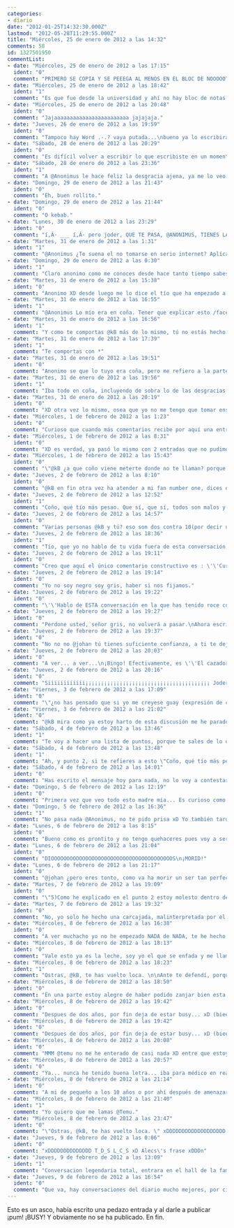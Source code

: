```yaml
---
categories:
- diario
date: "2012-01-25T14:32:30.000Z"
lastmod: "2012-05-28T11:29:55.000Z"
title: "Miércoles, 25 de enero de 2012 a las 14:32"
comments: 58
id: 1327501950
commentList:
- date: "Miércoles, 25 de enero de 2012 a las 17:15"
  ident: "0"
  comment: "PRIMERO SE COPIA Y SE PEEEGA AL MENOS EN EL BLOC DE NOOOOOTAS QUE POR MUCHO QUE SE DICE NI CAAAASO -_-\'\'\nxDD te acompaño en el sentimiento... sienta fatal u__u"
- date: "Miércoles, 25 de enero de 2012 a las 18:42"
  ident: "1"
  comment: "Es que fue desde la universidad y ahí no hay bloc de notas ni nada, ni si quiera sé cómo va ese sistema operativo. Es horribleeeeeee."
- date: "Miércoles, 25 de enero de 2012 a las 20:48"
  ident: "0"
  comment: "Jajaaaaaaaaaaaaaaaaaaaaaaaa jajajaja."
- date: "Jueves, 26 de enero de 2012 a las 19:59"
  ident: "0"
  comment: "Tampoco hay Word .-.? vaya putada...\nbueno ya lo escribirás otro dia no? ;D"
- date: "Sábado, 28 de enero de 2012 a las 20:29"
  ident: "0"
  comment: "Es difícil volver a escribir lo que escribiste en un momento de inspiración. Es como si se perdiese algo. Me ha pasado eso de escribir una entrada y que por estupidez propia o por un fallo ajeno a mí se borrase."
- date: "Sábado, 28 de enero de 2012 a las 23:36"
  ident: "1"
  comment: "A @Anonimus le hace feliz la desgracia ajena, ya me lo veo visionando las noticias y riendo cada vez que sale un niño muriendo de hambre o cada vez que se anuncia un asesinato, robo... Joder, y con la crisis se estará poniendo las botas.\n\n@Kb No creo, la verdad.\n\n@Johan Qué se le va a hacer, os quedáis sin una clase magistral acerca de...ahhhh. Secreto."
- date: "Domingo, 29 de enero de 2012 a las 21:43"
  ident: "0"
  comment: "Eh, buen rollito."
- date: "Domingo, 29 de enero de 2012 a las 21:44"
  ident: "0"
  comment: "O kebab."
- date: "Lunes, 30 de enero de 2012 a las 23:29"
  ident: "0"
  comment: "í‚Â· ___ í‚Â· pero joder, QUE TE PASA, @ANONIMUS, TIENES LA MENOPAUSIA O QUE?!?!\nxDDDDDDDDDDDDDD es sobrenatural"
- date: "Martes, 31 de enero de 2012 a las 1:31"
  ident: "1"
  comment: "@Anonimus ¿Te suena el no tomarse en serio internet? Aplícatelo. Me aburre la gente que se comporta como tú, demasiado predecible y aburrida.\n\n@kB Nah, déjalo, si es peor para él. Cuántos disgutos se llevará al cabo del día..."
- date: "Domingo, 29 de enero de 2012 a las 0:30"
  ident: "1"
  comment: "Claro anonimo como me conoces desde hace tanto tiempo sabes a la perfección lo que hago fuera de mi ordenador y también sabes que mi vida es tan chupi que me descojono de todo lo que hay en el mundo, como nbo tengo sentimientos y odio a todo el mundo ¿no?... me he reído porque entradas así he visto como 4, a ver si aprendeís primero escribes luego copias y por último publicas"
- date: "Martes, 31 de enero de 2012 a las 15:38"
  ident: "0"
  comment: "Anonimo XD desde luego me lo dice el tío que ha empezado a juzgarme por un \'\'ja ja\'\' que ni tan siquiera sabía por cuál motivo era, aplícate el cuento.\n\n@kB ¿que coño te pasa conmigo? esto ya es obsesión, cada vez que puedes me hechas por cara algún fallo(a tu parecer) que tengo, desde luego tú me hablas de sobrenatural, pero tu obsesión conmigo no tiene limites, porque ¿a que coño viene meterte donde no te llaman?  porque esta vez ni tan siquiera te he nombrado,pasa de mi, si quieres un autógrafo me das tu e-mail y te lo envió o un pelo mío para que te puedas desahogar con él y me dejas un poco en paz."
- date: "Martes, 31 de enero de 2012 a las 16:55"
  ident: "1"
  comment: "@Anonimus Lo mío era en coña. Tener que explicar esto /facepalm."
- date: "Martes, 31 de enero de 2012 a las 16:56"
  ident: "1"
  comment: "Y como te comportas @kB más de lo mismo, tú no estás hecho para interactuar por internet. Y en persona ni zorra, pero como seas igual que por aquí...telita."
- date: "Martes, 31 de enero de 2012 a las 17:39"
  ident: "1"
  comment: "Te comportas con *"
- date: "Martes, 31 de enero de 2012 a las 19:51"
  ident: "0"
  comment: "Anonimo se que lo tuyo era coña, pero me refiero a la parte en la que dices que me alegro de las desgracias ajenas, lo demás supongo que lo decías con sarcasmo, pero me dices que no me tome en serio en internet y tú me juzgas por un comentario sin ni siquiera saber bien de que iba.\n\nPor cierto tú no sabes de la misa a la mitad porque me comporto así con @kB cada persona reacciona de distintas maneras, pero si tu estuvieses en su punto de mira y que a cada \'\'fallo\'\' que tuvieses te lo reprochase o que 1 de 7 frases suyas(por decir un número) vaya dirigida a ti y no precisamente con cariño pues ya veríamos como reaccionarías tú, desde luego parece que hayas venido aquí de ilustrado resaltando mis errores cuando el primero que tiene errores y gordos eres tú, que hablas sin saber y tienes una hipocresía que no se como no te hace engordar 3 kilos.\n\nMe acabo de dar cuenta \'\' tú no estás hecho para interactuar por internet\'\' anda que otra vez hablas sin saber aquí me puedo comportar de un modo y en otra página de otro, otra vez \'\'bocachanclada\'\' al canto."
- date: "Martes, 31 de enero de 2012 a las 19:56"
  ident: "1"
  comment: "Iba todo en coña, incluyendo de sobra lo de las desgracias /facepalm. Yo lo único que digo, es que si te tomas internet en serio, mal vas. Cosa tuya es, hamijo.\n\n¿Cómo reacciono yo? Pues me da igual, básicamente. Ni si quiera la conozco en persona, ¿por qué iba a importarme que me haga bromas pesadas o estúpidas? Me la suda, no me lo tomo en serio, ya le haría yo bromas a ella.\n\nNo entiendo qué hablas de hipocresía, te digo que si te tomas esto en serio, no estás hecho para interaccionar por internet, y así es. A mí me la rempampinfla que en otra página te comportes de otra forma, yo te veo en esta, me importa bien poco tu vida fuera de aquí, oye, yo hablo por lo que veo. Y si aquí te comportas así, en otro sitio posiblemente serás igual. Pero bueno, cada loco con su tema, hale, sigue echando bilis. Adiós amiguete."
- date: "Martes, 31 de enero de 2012 a las 20:19"
  ident: "0"
  comment: "XD otra vez lo mismo, osea que yo no me tengo que tomar enserio lo que pase en internet, pero eso sí como no entendido tu sarcasmo soy el malo, porque al no tomármelo enserio lo he entendido mal, por un lado si me lo tomo enserio mal, por otro si no me lo tomo también porque no presto atención a tu mensaje y no pillo tu a mi parecer invisible sarcasmo, básicamente te iba a seguir contestando a tus difamaciones y argumentos sin base, pero visto que en  tu cabeza tú eres el mejor y te contradices aunque no lo quieras admitir pues por mi parte está zanjado haya tú con tus problemas aunque no los quieras ver, no te molestes ni en contestas aunque seguramente no lo ibas ha hacer.\nUna última cosa que me ha llamado la atención \'\'No entiendo qué hablas de hipocresía\'\' dices que no eres hipócrita y por lo visto no afirmas sin saber si no que afirmas con lo que ves en esta y luego dices \'\'no estás hecho para interaccionar por internet, Y ASí ES\'\' otra vez como las anteriores hablas sin saber y que conste que a los hechos me he remitido y que yo Sí he comentado de lo que he visto sobre ti y no de lo que pensaba."
- date: "Miércoles, 1 de febrero de 2012 a las 1:23"
  ident: "0"
  comment: "Curioso que cuando más comentarios recibe por aquí una entrada sea por aquello que no hemos podido leer... xDDD"
- date: "Miércoles, 1 de febrero de 2012 a las 8:31"
  ident: "0"
  comment: "XD es verdad, ya pasó lo mismo con 2 entradas que no pudimos leer y se comentaron muchísimo en especial la entrada espejo como le dijeron a @johan."
- date: "Miércoles, 1 de febrero de 2012 a las 15:43"
  ident: "0"
  comment: "\"@kB ¿a que coño viene meterte donde no te llaman? porque esta vez ni tan siquiera te he nombrado,pasa de mi, si quieres un autógrafo me das tu e-mail y te lo envió o un pelo mío para que te puedas desahogar con él y me dejas un poco en paz.\" xDDDDDDDDDDDDDDD\nlo del autografo ha sido la ostia, en serio, y lo del pelo más (luego dice que no se lo tiene creído) xDDDDDD \n@Anonimo, tu si lo pillas, es que a este no le han enseñado lo que significa \"broma\"\nP.D.: Por cierto, @Anonimus, no tiene nada que ver con ninguna obsesión (no eres tan guay como crees ;) ) es que ya que viendo que te enfadas con cualquier gilipollez, he dicho \"bueno, a ver que contesta a esto, asi me rio un rato\", ya está! xDDD y tu vas y picas... supongo que esa será la vida normal para las viejas arpías como tu .-. xD\nY vaya parrafadas os habeis montado madre mia xDD"
- date: "Jueves, 2 de febrero de 2012 a las 8:10"
  ident: "0"
  comment: "@kB en fin otra vez ha atender a mi fan number one, dices que no soy una obsesión para ti, pero en tu cabeza ya me creas vidas imaginarias donde por lo que he entendido \'\'soy una vieja arpía\'\' SI SE QUE ESO ES SARCASMO o un tío que se cree guay aunque viniendo de ti no se si tú misma te lo crees o es sarcasmo, me planteo muy enserio eso del autógrafo y el pelo a ver si me dejas en paz una o dos semanitas, no cuesta tanto pasar de mi una o dos semanas ¿no has pensado que si yo me creyese guay (expresión de crío de 15 años) sería por la atención que me prestas? Porque enserio luego tú si que irás de guay y de pasodetodo pero cada vez que te digo algo te picas mas que un martillo(chiste malo) no me enfado por cualquier gilipollez me \'\'enfado\'\' por tú gilipollez, esque se nota ya desde hace mucho tiempo que soy tu distracción en chevismo entras y dices \'\'bueno voy a ver como se pica anonimus\'\' y luego así tienes un motivo para entrar, en fin piensatelo bien pero esto podría acrecentar mi según tú gran ego, pero en verdad es que me distrae hablar contigo y ya eres tan importante para mi como mi @temu.\n\nPor cierto \'\'viendo que te enfadas con cualquier gilipollez, he dicho \"bueno, a ver que contesta a esto, asi me rio un rato\"\'\' esto ya lo sabía yo desde hace tiempo casi cuando nos conocimos me lo supuse y si te he parecido enfado DE VERDAD que no me has visto enfadado porque simplemente no me verías ni contestarte, pero otra vez tu ego te hace creer que eres de lo mas en chevismo y nos tienes calaos a casi tos."
- date: "Jueves, 2 de febrero de 2012 a las 12:52"
  ident: "1"
  comment: "Coño, qué tío más pesao. Que sí, que sí, todos son malos y tú el mejor.\nDeberías replantearte que si varias personas han tenido algún roce contigo y solo contigo (con nadie más), eres tú el que tiene el problema, no ellas. Ellas coinciden en algo."
- date: "Jueves, 2 de febrero de 2012 a las 14:57"
  ident: "0"
  comment: "Varias personas @kB y tú? eso son dos contra 10(por decir un número) personas con las que he podido hablar en chevismo las demás personas en internet con las que he discutido suelen tener fama de trolls o de bulleros, además según tú estúpida lógica tú eres el malo porque en internet me llevo bien con unas 50 personas(otra vez por decir un número) fuera de internet con unas 150 y solo aquí con 2, ergo según tú lógica eres el malo ;).\nY por cierto seguramente tengas cosas mejores que hacer que discutir conmigo, como solucionar tus problemas, que resaltar los míos, por lo visto muy mierdosa(ya que tú me juzgas yo te juzgo) tiene que ser tu vida para venir aquí a resaltar mi errores y a juzgarme como si no tuvieses, antes de ver los errores de los demás arregla los tuyos que es muy fácil venir aquí y  juzgarme, pero yo podría hacer lo mismo contigo lo único esque yo tengo un poco de lo que en mi pueblo se llama respeto, si me lo faltan pues falto, pero pocas veces me verás joder a alguien a mi primero y por favor no os molestéis en seguir contestándome, te digo lo mismo que @kB si quieres un autógrafo o un pelo me lo dices o si estás estresado te haces un paja pero dejadme en paz un poquito que esto empezó por un puto \'\'ja ja\'\' madre mía que vida mas triste tenéis que tener para sacar esto de una carcajada."
- date: "Jueves, 2 de febrero de 2012 a las 18:36"
  ident: "1"
  comment: "Tío, que yo no hablo de tu vida fuera de esta conversación. Hablo de ESTA conversación en la que has tenido roce con dos personas. Joder, hay que explicarlo todo. Ya te contestaré a todo lo que dices, pero mañana o pasado, que tengo que estudiar."
- date: "Jueves, 2 de febrero de 2012 a las 19:11"
  ident: "0"
  comment: "Creo que aquí el único comentario constructivo es : \'\'Curioso que cuando más comentarios recibe por aquí una entrada sea por aquello que no hemos podido leer... xDDD\'\' Los demás... bah, paso de vuestro rollos, negras."
- date: "Jueves, 2 de febrero de 2012 a las 19:14"
  ident: "0"
  comment: "Yo no soy negro soy gris, haber si nos fijamos."
- date: "Jueves, 2 de febrero de 2012 a las 19:22"
  ident: "0"
  comment: "\'\'Hablo de ESTA conversación en la que has tenido roce con dos personas.\'\'\nSe nota que necesitas apoyar a @kB porque también va en mi \'\'contra\'\' porque si fueses mas listo verías por el motivo en el que ha empezado el roce con @kB pero como parece que ves lo que te interesa te refrescaré la memoria: pero joder, QUE TE PASA, @ANONIMUS, TIENES LA MENOPAUSIA O QUE?!. Dime tú a que viene esto cuando el primero que se había empezado ha hacer paranoias con tu no muy notable sarcasmo(para mi un excusa lo del sarcasm)  y luego viene ella ha meterse en la conversación pero esque luego ella misma admite: es que ya que viendo que te enfadas con cualquier gilipollez, he dicho \"bueno, a ver que contesta a esto, asi me rio un rato\". es decir que ella había venido con ganas de joderme, pero que si que lo que tú digas que eres muy mayor y muy guay y el mas mejor y SIEMPRE tienes la razón y eres superior a mi porque porque me juzgas sin saber, porque como diría guardiola eres el puto amo."
- date: "Jueves, 2 de febrero de 2012 a las 19:27"
  ident: "0"
  comment: "Perdone usted, señor gris, no volverá a pasar.\nAhora escribiendo lo de \'\'señor gris\'\' me he acordado de una película, a ver si alguien adivina cual es..."
- date: "Jueves, 2 de febrero de 2012 a las 19:37"
  ident: "0"
  comment: "No no no @johan tú tienes suficiente confianza, a ti te dejo que me llames señorito gris entre colegas.\nSobre la película digo el cazador de sueños."
- date: "Jueves, 2 de febrero de 2012 a las 20:03"
  ident: "0"
  comment: "A ver... a ver...\n¡Bingo! Efectivamente, es \'\'El cazador de zzueños\'\'."
- date: "Jueves, 2 de febrero de 2012 a las 20:16"
  ident: "0"
  comment: "Siiiiiiiiiiii¡¡¡¡¡¡¡¡¡¡¡¡¡¡¡¡¡¡¡¡¡¡¡¡¡¡¡¡¡¡¡¡¡¡¡¡¡¡¡¡ Joder que emocionado, esto se lo quiero agradecer a mi enorme ego que me dio ánimos todo el tiempo :D"
- date: "Viernes, 3 de febrero de 2012 a las 17:09"
  ident: "0"
  comment: "\"¿no has pensado que si yo me creyese guay (expresión de crío de 15 años) sería por la atención que me prestas?\" pues hijo mio, que poquita personalidad para que se te suba el ego ese de mierda que tienes con 4 chorradas que te digan para tomarte el pelo... \ny mira no tengo 15, tengo 16, pero voy a decir \"guay\" hasta que tenga 80 años incluso, porque la edad se lleva dentro, y me conviene más ser joven por siempre que una vieja arpía prematura como tu, con 20 y algo años que tendrás, que mira que manera de cabrearte como un niño retrasado por cualquier gilipollez tienes... no me imagino lo estresante que tiene que ser tu vida... pobrecillo...\ny hala, que te den por culo, y fijate, esta vez si lo digo de mal rollo xD\n\"Se nota que necesitas apoyar a @kB porque también va en mi \'\'contra\'\' porque si fueses mas listo verías por el motivo en el que ha empezado el roce con @kB\" \nAnónimo, sabes por que empezó \"el roce\"? (o por qué se lo inventó...) porque cuando hablamos una vez estaba yo bromeando todo el tiempo, y le dije \"vete a tomar por culo! xD\" para despedirme. Y se lo tomó maaaal :( le hirió los sentimientos...\nte das cuenta de la madurez de este tio? anda deja de discutir con el que el tiempo es oro y este tio una mierda... yo que tu, que al menos se ve que tienes logica, le dejaria a su aire ya, no tiene solucion, un psiquiatrico tal vez... porque vaya regalito para la sociedad..."
- date: "Viernes, 3 de febrero de 2012 a las 21:02"
  ident: "0"
  comment: "@kB mira como ya estoy harto de esta discusión me he parado de leer tu comentario hasta la parte de:  con 20 y algo años que tendrás. XDDDDDDD y mas D si esto lo lee @chevi se descojona de ti pero bonito, de verdad me alaga muchísimo que me des esa edad, en fin has demostrado a ojos de al menos @chevi que sabe mi edad lo mucho que crees conocerme, por cierto antes de darle al publicar he leído sin querer \'\' porque vaya regalito para la sociedad\'\' otra vez me descojono pero muy muy muy enserio me río mucho, no me imagino a mis amigos leyendo esto y descojonandose de ti(aunque no se lo voy a enseñar porque es una tontería), 20 años, ya me gustaría, en fin que bien me conoces, antes de decir porque no leo tú conversación es por el mero hecho de que aunque estáis obsesionados con que solo me juzgáis por esta conversación, ya me metéis fuera de internet de amargado hasta \'\'regalito para la sociedad\'\' y os inventaís mi edad a mas no poder, pero bueno ya te lo dije una vez no hay peor ciego que el que no quiere ver, tú eres la que estas equivocada, pero dentro de tú cabeza eres la puta ama y yo soy un flipao, amargao, chaval que va de guay y no se que mas, ya me he cansado de tu hipocresía, me despido diciéndote que eres LA PUTA AMA Y LA MEJOR, SIEMPRE TIENES LA RAZÓN MULTIPLICADA POR 2 Y ERES TAN HUMILDE QUE NEGARíS ESTO."
- date: "Sábado, 4 de febrero de 2012 a las 13:46"
  ident: "1"
  comment: "Te voy a hacer una lista de puntos, porque te sales de lo que se te dice y te vas por las ramas, así que, opto por esto:\n1. Mi comentario primero sobre lo de tu alegría por desgracias ajenas era una coña, sarcasmo (aún sin intención de burla), llámalo como quieras. No disimulo nada, si me apeteciese decirte gilipollas o estúpido te lo diría directamente. Sin más.\n\n2. No te he llamado ni malo ni bueno. Te he dicho que si te tomas tan en serio internet como has mostrado aquí, no estás hecho para internet ya que está lleno de gente que actúa con sarcasmos, ironías o dice gilipolleces que si te tomas al pie de la letra, te harán cabrearte.\n\n3. No he difamado ni he dicho nada sin una base, tampoco me creo mejor que nadie. Soy como soy, y a quien se ofende o apiada le digo \"júzgate a ti mismo\".\n\n4. No me he contradicho, he seguido lo que decía. Soy hipócrita como todas las personas, pero no en esta ocasión. Si eres como aquí siempre: NO ESTíS HECHO PARA RELACIONARTE POR INTERNET,me remito al punto 2.\n\n5. Que te enfadas por cualquier tontería es algo bastante visible, lo mismo no te enfadas y te estas descojonando haciéndote el enfadado, pero que vamos, varias veces has puesto que estabas molesto.\n\n6. Yo no me uno a @kB en lo de los problemas porque ella opine en parte como yo. Me uno en la parte de que te picas por tonterías que dice. Y personas que hablan así hay muchas en internet, y en la vida real también.\n\n7. Ya he dicho que no te he juzgado, he hecho una puta broma y te has puesto como un basilisco.\n\n8. Tratas de juzgarme a mí pero, a diferencia de mí, tú dices las cosas con cabreo y mala leche, y a diferencia de ti, yo no me cabreo: me da igual.\n\n9. @kB en mi opinión se equivoca al juzgarte como una mierda por haber hablado contigo alguna vez. Pero también entiendo el como se puede acabar fácilmente hasta la coronilla de ti, si es que siempre eres como has sido en esta conversación. Y más si eres una persona bromista y que te gusta decir idioteces o usar el sarcasmo.\n\n10. Si tienes muchos más de 20 años...nadie lo hubiera dicho. Por esta conversación pareces tener como 14 o 15 a lo sumo. \n\n11. Otra vez diciendo que me invento YO tu edad, cuando yo aún no había dicho NADA de ella.\n\n12. Gritar no te da la razón (mayúsculas).\n\nY de momento, es todo. A versi no te vas por las ramas y contestas a los puntos, si te apetece y tal."
- date: "Sábado, 4 de febrero de 2012 a las 13:48"
  ident: "1"
  comment: "Ah, y punto 2, si te refieres a esto \"Coño, qué tío más pesao. Que sí, que sí, todos son malos y tú el mejor.\", venía a decir básicamente: Sí, lo que tú digas.\nYa que tratabas de ponernos como malos con lo que decías. Y no digas que no, porque eso se nota nada más leer xD"
- date: "Sábado, 4 de febrero de 2012 a las 14:01"
  ident: "0"
  comment: "Has escrito el mensaje hoy para nada, no lo voy a contestar hoy porque no me apetece seguir discutiendo, solo te digo ¿quien ha dicho que tenga mas de 20 años? lo mismo si tengo 14 o 15 y quiero ser mayor de edad, se nota que solo te apetece pensar en lo malo sobre mí, por lo demás si eso te contestaré otro día para no trollearte y hacer que hayas escrito para nada, pero vamos que tengo un trabajo de 10 páginas para el lunes y tengo que apresurarme."
- date: "Domingo, 5 de febrero de 2012 a las 12:19"
  ident: "0"
  comment: "Primera vez que veo todo esto madre mia... Es curioso como ciertos malentendidos se suman y van dando lugar a algo cada vez mas grande, y en muchas ocasiones irreversible. Eso y lo que dijo @DaniPhii son para mi las 2 cosas mas utiles/interesantes de la discusion, en la que obviamente no me metere"
- date: "Domingo, 5 de febrero de 2012 a las 16:36"
  ident: "1"
  comment: "No pasa nada @Anonimus, no te pido prisa xD Yo también tardé.\nTú mismo dijiste \"con 20 y algo años que tendrás. XDDDDDDD y mas \" o lo mismo es que no lo entendí bien.\n@Chevi, no hay nada irreversible en este caso, al menos por mi parte, ya que en realidad yo con él no estoy nada molesto. Lo que ocurre es que la conversación ha derivado así por una simple broma quese tomó a mal."
- date: "Lunes, 6 de febrero de 2012 a las 8:15"
  ident: "0"
  comment: "Bueno como es prontito y no tengo quehaceres pues voy a ser totalmente sincero contigo y si tienes razón en algo lo admitiré y así acabamos antes:\n1)Pues mi detector de sarcasmo debe estar mal, pero vamos yo mas que sarcasmo veo eso como una exageración, aunque la base del mensaje la decías enserio diciendo que me alegro con el mal ajeno.\n2)No me he tomado esto muy enserio fuera de la medida de como me lo tomaría si tú y yo estuviésemos discutiendo cara a cara y nos conociésemos, como ya le he dicho a @kB si esto te parece un cabreo no me has visto realmente enfadado, empezaría por no volver ha hablar contigo.\n3) \'\'No he difamado ni he dicho nada sin una base\'\' cierto ahí iba mas por @kB, no pensé que el mensaje fuera dirigido a ti, fail mio. \n4)¿te portas tú igual con tu jefe o profesores a con tus colegas? supongo que no, distinto lugares y personas distintas reacciones, yo no siempre reacciono así y esto no me parece estar cabreado.\n5)Como he explicado en el punto 2 estoy molesto dentro de la medida posible en una discusión por internet, fuera de internet esto me la repamfinfla.\n6)Pues francamente das la sensación opuesta.\n7)XD otra vez con que estoy cabreado, te lo he dicho en el punto 1 no veo el sarcasmo en tu mensaje.\n8)Como te he explicado antes cabreo 0 y si te juzgo es porque tú das la impresión de hacer eso aunque sea con base.\n9)Esto me parece un barato intento de fingir que no estas de lado de @kB segur que si no te lo hubiese dicho, esto ni lo hubieses nombrado, ya lo he dicho varias veces, no soy siempre así y te dejo otra vez el ejemplo del punto 4.\n10)Lo que te dije antes, no hace falta repetirlo.\n11)Eso iba para @kB fail mío otra vez, aunque creo que lo dejé bien claro.\n12)¿alguna vez has debatido-discutido con alguien y te ha resaltado x puntos? eso es lo que hago yo con las mayúsculas igual que mas de la mitad de los usuarios de internet, NO CONFUNDAS ESTO QUE ES HABLAR SIEMPRE ASí, con resaltar, de hecho tu lo has hecho 2 veces en el anterior punto: YO,NADA.Como mucho lo he hecho a @kB porque ella me habla así muchas veces, como en su primer mensaje sobre la menstruación.\nY hasta aquí mi largo y extenso mensaje que sobrepasa el limite aunque @chevi creo recordar que antes había hasta 3000."
- date: "Lunes, 6 de febrero de 2012 a las 21:04"
  ident: "0"
  comment: "DIOOOOOOOOOOOOOOOOOOOOOOOOOOOOOOOOOOOOOOOS\n¡MORID!"
- date: "Lunes, 6 de febrero de 2012 a las 21:17"
  ident: "0"
  comment: "@johan ¿pero eres tonto, como va ha morir un ser tan perfecto como yo? ajjaajajjajaj yo soy inmortal."
- date: "Martes, 7 de febrero de 2012 a las 19:09"
  ident: "0"
  comment: "\"5)Como he explicado en el punto 2 estoy molesto dentro de la medida posible en una discusión por internet, fuera de internet esto me la repamfinfla.\" pero es que la jodida discusion LA HAS EMPEZADO TUUUUUUUUUU!!!! &gt;__________&lt;\n\"9)Esto me parece un barato intento de fingir que no estas de lado de @kB segur que si no te lo hubiese dicho, esto ni lo hubieses nombrado, ya lo he dicho varias veces, no soy siempre así y te dejo otra vez el ejemplo del punto 4.\" por qué tiene que estar de mi lado porque tu lo digas? el tiene su opinion y la explica mencionando tu extraño enfrentamiento continuo conmigo, y hay cosas en las que no esta de acuerdo conmigo, como ya dijo: \"@kB en mi opinión se equivoca al juzgarte como una mierda por haber hablado contigo alguna vez.\" que no es que te llame mierda porque seas una mierda sino porque yo hablo asi, a ver, una mierda mierda no seras, pero una mierda de persona a lo mejor...\n...\nxDDDDDDDDDDDDDDDDDDDDDDDDDDDDDDDDDDDDDDDDDDDDDDDDDDD\nDDDDD= \ny deja de mencionarme, capullo í‚Â¬_í‚Â¬ que yo ya paso de tu rollo"
- date: "Martes, 7 de febrero de 2012 a las 19:32"
  ident: "0"
  comment: "No, yo solo he hecho una carcajada, malinterpretada por el anónimo al igual que al parecer malinterpreté su comentario y a partir de ahí me puse ha discutir con el anónimo por eso, pero la discusión CONTIGO la has empezado tú con tu mensaje de la menstruación, no me explico de verdad lo que tiene que haber en tu cabeza como para que pienses que la he empezado yo, voy a intentar no enrollarme mucho porque no quiero discutir pero: que no es que te llame mierda porque seas una mierda sino porque yo hablo asi, a ver, una mierda mierda no seras, pero una mierda de persona a lo mejor. XDDDDDDDD esque si me me llamas mierda refiriéndote a excremento pues ya tienes un problema al creer que las mierdas escriben y debaten, pero vamos que eso de que eres una mierda de persona alomejor, es como si yo digo que a lo mejor tú eres cocainomana, el anónimo un borracho y yo un nazi odia negros, alomejor soy el rey de españa hay mucho alomejores. Te menciono solo cuando es necesario porque estoy hablando con el anónimo, pero te recuerdo que realmente la discusión la empezaste tú.\n\nAh y un dato si hablas a las personas como tú dices llamándoles mierdas cuando discutes con ellas pues yo no estaré hecho para interactuar por internet, pero tú para discutir con alguien pues mucho menos, que llamarle mierda a alguien que no conoces..."
- date: "Miércoles, 8 de febrero de 2012 a las 16:38"
  ident: "0"
  comment: "A ver muchacho yo no he empezado NADA de NADA, te he hecho un puta broma, el que se ha puesto como una zorra histerica has sido tu, que pasa que todo lo que diga yo tiene que empezar una discusión porque tu lo digas? si te digo \"como te va\" ya lo malinterpretas y te pones a discutir? entonces eres tu el que me esta prejuzgando, no lo has pensado? quien hostias te has creído que eres, tio patético? Y luego te extrañara que bromee con que tienes la menopausia! \nSon BROMAS, tio, BROMAS\nojalá te quedes sin amigos pronto pa que sepas que tienes que cambiar y dejar de ser tan ordinario patético egocéntrico antipático y subnormal\ny a lo mejor ahora pensaras (si es que alguna vez piensas y tienes con que hacerlo) la frase hecha de \"insulta porque no tiene otra cosa que decir\", pues a eso te digo: todo lo que te he insultado y todos los insultos del mundo son pocos para tu autentica y absoluta IMBECILIDAD.\nY te agradecería un montón que no me contestases a este comentario pero bueno, a mi como si me banean, me da ya igual. \nHala, ya no tienes que inventarte ninguna discusión mas conmigo para lo que sea que la quieras tener, porque ya paso de dirigirte la palabra, asi que te puedes ir a quemarle la sangre a otro.\nQue pena que exista gente como tu en el mundo... que verdadera pena"
- date: "Miércoles, 8 de febrero de 2012 a las 18:13"
  ident: "0"
  comment: "Vale esto ya es la leche, soy yo el que se enfada y me llamas tío patético?  se supone que a tu parecer me enfado por nada pues no te metas en una discusión para decirme que tengo la menopausia, DÉJAME EN PAZ NO ME DIRIJAS LA PALABRA si quieres, pero haz algo para evitar hablarme, de verdad, odio tu hipocresía varias veces diciendo que soy yo el que se cabrea y se toma esto muy enserio y cada vez que puedes me insultas, francamente parece que estés cabreada y que te importe esto.\nLuego me deseas el mal cuando yo en ningún momento te lo he deseado, otra vez me juzgas HE DICHO YA MIL VECES QUE NO SABÉIS COMO SOY así que deja de juzgarme como si me conocieses, no eres mas que una adolescente de esas que se cree de lo mejor y que es superior a todo el mundo aunque no lo quiere admitir.\n\'\'tiene otra cosa que decir\", pues a eso te digo: todo lo que te he insultado y todos los insultos del mundo son pocos para tu autentica y absoluta IMBECILIDAD.\'\'  venga vale te contestaba a esto mientra te leía pero esto ya me parece la hostia ¿como demonios te puedo importar tanto como para insultarme así? de verdad no me entra en la cabeza.\n\'\'Que pena que exista gente como tu en el mundo... que verdadera pena\'\'. Y otra vez juzgándome, en fin como me quiero desahogar un poco sigue con la tradición que te dejó tu madre que es quedarse embaraza para criar a una hija gilipollas, que parece que te venga de familia. \nCoño que a ti te pillan en cualquier página web y por menos ya te hubiesen baneado, de hecho tenemos suerte de que @chevi aguante esto."
- date: "Miércoles, 8 de febrero de 2012 a las 18:23"
  ident: "1"
  comment: "Ostras, @kB, te has vuelto loca. \n\nAnte te defendí, porque pensé que eras como yo, pero ya veo que no chica, solo tengo por decirte: Si te vas a picar por lo que te digan, no hagas bromas a otros.\n\n@Anonimus Lo único que pretendía decirte es que malinterpretaste mis palabras. Yo no te dije eso porque pensase que en tu casa haces eso o porque pensase que te alegren las descgracias ajenas. Era una tontería, que si me hubiéses seguido habría sido mucho más amenos y devertido todo esto. Esa es la cosa.\nSi eso te molesta lo más mínimamente repito que te va a ser difícil relacionarte por internet, al menos con gente que es como yo, así que te recomiendo que no te lo tomes todo tan serio por estos lugares. Y así, resumido, que queda más claro y conciso.\n\nPor cierto, has mostrado más madurez en estos dos últimos mensajes a @kB que en toda la conversación. Al menos, en mi opinión, sobre todo teniendo en cuenta la de barbaridades que está diciendo ella (excepto lo de las bromas, que eso no s barbaridad xD)."
- date: "Miércoles, 8 de febrero de 2012 a las 18:50"
  ident: "0"
  comment: "En una parte estoy alegre de haber podido zanjar bien esta discusión contigo y no acabar como con @kB, pero en cierto modo tienes razón a la próxima aunque no me parezca sarcasmo lo miraré dos veces y evitaré discusiones como estas y vamos que con esto se puede zanjar la conversación porque todo ha quedado en un malentendido muy alargado por las circunstancias.\nSobre lo de los dos últimos mensajes he reflexionado y he intentado no caer en su juego, que ella misma afirmaba que hacía esto para reírse un rato y mira como se ha puesto, pero en fin me alegro de que tú y yo podamos haber solucionado con el dialogo."
- date: "Miércoles, 8 de febrero de 2012 a las 19:42"
  ident: "0"
  comment: "Despues de dos años, por fin deja de estar busy... xD (bieeen :D yupiii ::D:D:D::D:D )\ny dicho esto, procedo a comentar. \n\n1í‚Âº, no me puedo creer q no hubiere visto esto íƒâ€“\n\nEl resto:\n\n\"cada vez que puedes me hechas por cara algún fallo  Yo no soy negro soy gris, haber si nos fijamos.\"\nECHAS, no HECHAS\nxD\n\n\"con 20 y algo años que tendrás. XDDDDDDD y mas D si esto lo lee @chevi se descojona de ti pero bonito, de verdad me alaga muchísimo que me des esa edad\"\nOlvidas q yo soy un aprendiz de espia de chevi!!!\n\n\"10. Si tienes muchos más de 20 años...nadie lo hubiera dicho. Por esta conversación pareces tener como 14 o 15 a lo sumo. \"\nUm... xDDDDDDDDDDDDDDDDDDDDDDDd\n\n\"DIOOOOOOOOOOOOOOOOOOOOOOOOOOOOOOOOOOOOOOOS\n¡MORID!\"\n\nJajjaja, buena @johan!\n\nY ahora! Con todos ustedes, mi valoración personal!!!\nXD En serio? En serio das tantísima importancia a algo con tan poca?  Tan poca para mí, vaya... en serio xD \nRealmente no creeis q hay cosas mejores por las q preocuparse? Cuando he visto q los coments empezaban a ser to tochos, he dejado de leer, al parecer solo habeis discutido y discutido y \"tú me has dicho esto xq tu me has dicho aquello xq según tú yo t dije lo de mas allá, pero yo t hube dicho aquello otro\"... enga ya xDD\n\nQ pasa con eso de \"La filosofía de la gente feliz\"? EH!? Vosotros sois chevistas? Un verdadero chevista no deja morir la koala!! Cuanto hace q no le dais de comer?! Cuando fue la última vez que comprovasteis chevismo.com/comida pa ver si os podíais comer lo del suelo? EH? Mereceis q os lama a todos."
- date: "Miércoles, 8 de febrero de 2012 a las 19:42"
  ident: "0"
  comment: "Despues de dos años, por fin deja de estar busy... xD (bieeen :D yupiii ::D:D:D::D:D )\ny dicho esto, procedo a comentar. \n\n1í‚Âº, no me puedo creer q no hubiere visto esto íƒâ€“\n\nEl resto:\n\n\"cada vez que puedes me hechas por cara algún fallo  Yo no soy negro soy gris, haber si nos fijamos.\"\nECHAS, no HECHAS\nxD\n\n\"con 20 y algo años que tendrás. XDDDDDDD y mas D si esto lo lee @chevi se descojona de ti pero bonito, de verdad me alaga muchísimo que me des esa edad\"\nOlvidas q yo soy un aprendiz de espia de chevi!!!\n\n\"10. Si tienes muchos más de 20 años...nadie lo hubiera dicho. Por esta conversación pareces tener como 14 o 15 a lo sumo. \"\nUm... xDDDDDDDDDDDDDDDDDDDDDDDd\n\n\"DIOOOOOOOOOOOOOOOOOOOOOOOOOOOOOOOOOOOOOOOS\n¡MORID!\"\n\nJajjaja, buena @johan!\n\nY ahora! Con todos ustedes, mi valoración personal!!!\nXD En serio? En serio das tantísima importancia a algo con tan poca?  Tan poca para mí, vaya... en serio xD \nRealmente no creeis q hay cosas mejores por las q preocuparse? Cuando he visto q los coments empezaban a ser to tochos, he dejado de leer, al parecer solo habeis discutido y discutido y \"tú me has dicho esto xq tu me has dicho aquello xq según tú yo t dije lo de mas allá, pero yo t hube dicho aquello otro\"... enga ya xDD\n\nQ pasa con eso de \"La filosofía de la gente feliz\"? EH!? Vosotros sois chevistas? Un verdadero chevista no deja morir la koala!! Cuanto hace q no le dais de comer?! Cuando fue la última vez que comprovasteis chevismo.com/comida pa ver si os podíais comer lo del suelo? EH? Mereceis q os lama a todos. \n\nMenos anónimo qizá, el gris ese xD o qizá tmb, pa ver como sabe..."
- date: "Miércoles, 8 de febrero de 2012 a las 20:08"
  ident: "0"
  comment: "MMM @temu no me he enterado de casi nada XD entre que estoy cansado y que tu letra no e smu comprensible pos no t entiendo bien."
- date: "Miércoles, 8 de febrero de 2012 a las 20:57"
  ident: "0"
  comment: "Ya... nunca he tenido buena letra... iba para médico en realidad...\nMira si es así  q me suspendieron una asignatura pa septiembre en q tenía un 7 solo por la letra..."
- date: "Miércoles, 8 de febrero de 2012 a las 21:14"
  ident: "0"
  comment: "A mi de pequeño a los 10 años o por ahí después de amenazarme con ponerme correcciones ortográficas(más de la que tenía) por fin empecé a escribir como dios manda, si que soy vago incluso para escribir..."
- date: "Miércoles, 8 de febrero de 2012 a las 21:40"
  ident: "1"
  comment: "Yo quiero que me lamas @Temu."
- date: "Miércoles, 8 de febrero de 2012 a las 23:47"
  ident: "0"
  comment: "\"Ostras, @kB, te has vuelto loca. \" xDDDDDDDDDDDDDDDDDDD no me he vuelto, hombre, ya lo estaba...\npor cierto, me estoy preguntando tooodo el rato quien eres í‚Â·_í‚Â·\n\"Q pasa con eso de \"La filosofía de la gente feliz\"? EH!?\" eso me pregunto yo cada vez que leo lo que dice el idiota ese...\n\nLo peor es que nadie se ha dado cuenta de que mi comentario solo lo escribí para que Mr. Culo Roto se callase de una vez (que a mi tampoco me habeis visto cabreada, aunque lo \"pareciese\"), y mira, \"En una parte estoy alegre de haber podido zanjar bien esta discusión contigo y no acabar como con @kB\", se calló. xDDDDD \ny Fin."
- date: "Jueves, 9 de febrero de 2012 a las 0:06"
  ident: "0"
  comment: "xDDDDDDDDDDDDDD T_D_S L_C_S xD Alecs\'s frase xDDDn"
- date: "Jueves, 9 de febrero de 2012 a las 13:09"
  ident: "1"
  comment: "Conversacion legendaria total, entrara en el hall de la fama del diario xD (Cuando se haga)"
- date: "Jueves, 9 de febrero de 2012 a las 16:54"
  ident: "0"
  comment: "Que va, hay conversaciones del diario mucho mejores, por cierto \'\'ya paso de dirigirte la palabra\'\'  y me ha nombrado indirectamente varias veces XD es como lo que hacen los niños pequeños cuando se enfadan y fingen que el otro no existe aunque hablan de él indirectamente."
---
```


Esto es un asco, había escrito una pedazo entrada y al darle a publicar ¡pum! ¡BUSY! Y obviamente no se ha publicado. En fin.